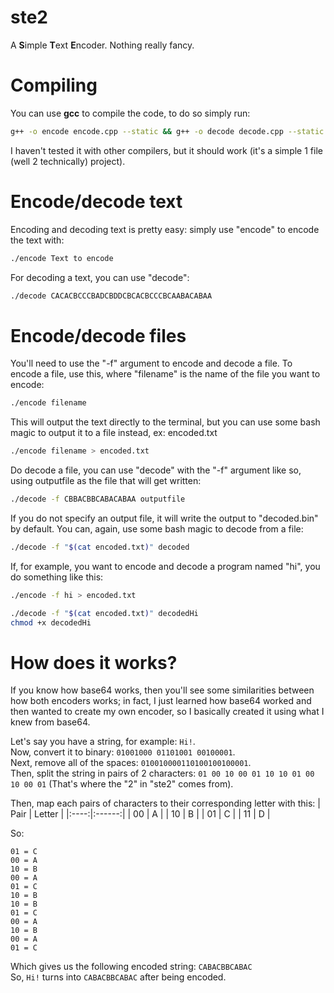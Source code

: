 # ste2
A **S**imple **T**ext **E**ncoder. Nothing really fancy.
# Compiling
You can use **gcc** to compile the code, to do so simply run:
```sh
g++ -o encode encode.cpp --static && g++ -o decode decode.cpp --static
```
I haven't tested it with other compilers, but it should work (it's a simple 1 file (well 2 technically) project).
# Encode/decode text
Encoding and decoding text is pretty easy: simply use "encode" to encode the text with: 
```sh
./encode Text to encode
```
For decoding a text, you can use "decode":
```sh
./decode CACACBCCCBADCBDDCBCACBCCCBCAABACABAA
```
# Encode/decode files
You'll need to use the "-f" argument to encode and decode a file. To encode a file, use this, where "filename" is the name of the file you want to encode:
```sh
./encode filename
```
This will output the text directly to the terminal, but you can use some bash magic to output it to a file instead, ex: encoded.txt
```sh
./encode filename > encoded.txt
```
Do decode a file, you can use "decode" with the "-f" argument like so, using outputfile as the file that will get written:
```sh
./decode -f CBBACBBCABACABAA outputfile
```
If you do not specify an output file, it will write the output to "decoded.bin" by default.
You can, again, use some bash magic to decode from a file:
```sh
./decode -f "$(cat encoded.txt)" decoded
```

If, for example, you want to encode and decode a program named "hi", you do something like this:
```sh
./encode -f hi > encoded.txt

./decode -f "$(cat encoded.txt)" decodedHi
chmod +x decodedHi
```
# How does it works?
If you know how base64 works, then you'll see some similarities between how both encoders works; in fact, I just learned how base64 worked and then wanted to create my own encoder, so I basically created it using what I knew from base64.

Let's say you have a string, for example: `Hi!`.\
Now, convert it to binary: `01001000 01101001 00100001`.\
Next, remove all of the spaces: `010010000110100100100001`.\
Then, split the string in pairs of 2 characters: `01 00 10 00 01 10 10 01 00 10 00 01` (That's where the "2" in "ste2" comes from).

Then, map each pairs of characters to their corresponding letter with this:
| Pair | Letter |
|:----:|:------:|
| 00 | A |
| 10 | B |
| 01 | C |
| 11 | D |

So:
```
01 = C
00 = A
10 = B
00 = A
01 = C
10 = B
10 = B
01 = C
00 = A
10 = B
00 = A
01 = C
```
Which gives us the following encoded string: `CABACBBCABAC`\
So, `Hi!` turns into `CABACBBCABAC` after being encoded.